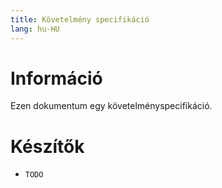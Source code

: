 ```yaml
---
title: Követelmény specifikáció
lang: hu-HU
---
```



# Információ

Ezen dokumentum egy követelményspecifikáció.

# Készítők

- `TODO`
